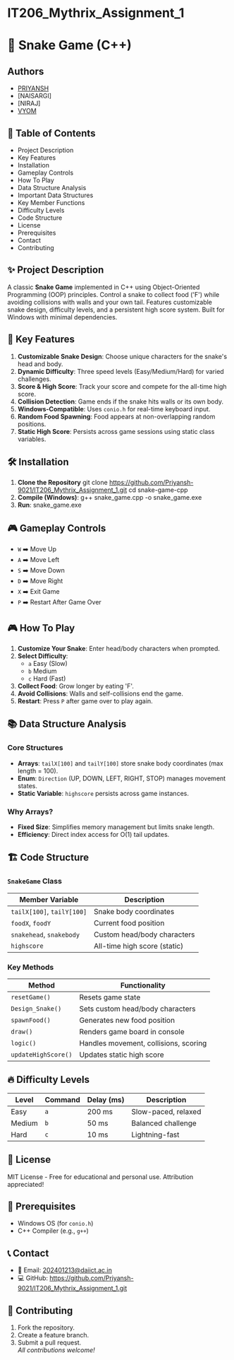 # IT206_Mythrix_Assignment_1
# 🐍 Snake Game (C++)

## Authors

- [PRIYANSH](https://github.com/Priyansh-9021/IT206_Mythrix_Assignment_1.git)
- [NAISARGI]
- [NIRAJ]
- [VYOM](https://github.com/Cipher626/SnakeGame_SEM-2-Assignment-1-)

## 📜 Table of Contents
- Project Description
- Key Features
- Installation
- Gameplay Controls
- How To Play
- Data Structure Analysis
- Important Data Structures
- Key Member Functions
- Difficulty Levels
- Code Structure
- License
- Prerequisites
- Contact
- Contributing

## ✨ Project Description

A classic **Snake Game** implemented in C++ using Object-Oriented Programming (OOP) principles. Control a snake to collect food ('F') while avoiding collisions with walls and your own tail. Features customizable snake design, difficulty levels, and a persistent high score system. Built for Windows with minimal dependencies.

## 🌟 Key Features

1. **Customizable Snake Design**: Choose unique characters for the snake's head and body.
2. **Dynamic Difficulty**: Three speed levels (Easy/Medium/Hard) for varied challenges.
3. **Score & High Score**: Track your score and compete for the all-time high score.
4. **Collision Detection**: Game ends if the snake hits walls or its own body.
5. **Windows-Compatible**: Uses `conio.h` for real-time keyboard input.
6. **Random Food Spawning**: Food appears at non-overlapping random positions.
7. **Static High Score**: Persists across game sessions using static class variables.

## 🛠️ Installation 

1. **Clone the Repository**
   git clone https://github.com/Priyansh-9021/IT206_Mythrix_Assignment_1.git 
   cd snake-game-cpp
2. **Compile (Windows)**:
   g++ snake_game.cpp -o snake_game.exe
3. **Run**:
   snake_game.exe

## 🎮 Gameplay Controls

- `W` ➡️ Move Up  
- `A` ➡️ Move Left  
- `S` ➡️ Move Down  
- `D` ➡️ Move Right  
- `X` ➡️ Exit Game  
- `P` ➡️ Restart After Game Over

## 🎮 How To Play

1. **Customize Your Snake**: Enter head/body characters when prompted.
2. **Select Difficulty**:
   - `a` Easy (Slow)
   - `b` Medium 
   - `c` Hard (Fast)
3. **Collect Food**: Grow longer by eating 'F'.
4. **Avoid Collisions**: Walls and self-collisions end the game.
5. **Restart**: Press `P` after game over to play again.

## 📚 Data Structure Analysis

### Core Structures
- **Arrays**: `tailX[100]` and `tailY[100]` store snake body coordinates (max length = 100).
- **Enum**: `Direction` (UP, DOWN, LEFT, RIGHT, STOP) manages movement states.
- **Static Variable**: `highscore` persists across game instances.

### Why Arrays?
- **Fixed Size**: Simplifies memory management but limits snake length.
- **Efficiency**: Direct index access for O(1) tail updates.

## 🏗️ Code Structure

### `SnakeGame` Class
| Member Variable            | Description                          |
|----------------------------|--------------------------------------|
| `tailX[100]`, `tailY[100]` | Snake body coordinates               |
| `foodX`, `foodY`           | Current food position                |
| `snakehead`, `snakebody`   | Custom head/body characters          |
| `highscore`                | All-time high score (static)         |

### Key Methods
| Method                | Functionality                          |
|-----------------------|----------------------------------------|
| `resetGame()`         | Resets game state                      |
| `Design_Snake()`      | Sets custom head/body characters       |
| `spawnFood()`         | Generates new food position            |
| `draw()`              | Renders game board in console          |
| `logic()`             | Handles movement, collisions, scoring  |
| `updateHighScore()`   | Updates static high score              |

## 🔥 Difficulty Levels

| Level   | Command | Delay (ms) | Description          |
|---------|---------|------------|----------------------|
| Easy    | `a`     | 200 ms     | Slow-paced, relaxed  |
| Medium  | `b`     | 50 ms      | Balanced challenge   |
| Hard    | `c`     | 10 ms      | Lightning-fast       |

## 📜 License
MIT License - Free for educational and personal use. Attribution appreciated!

## 🧰 Prerequisites
- Windows OS (for `conio.h`)
- C++ Compiler (e.g., `g++`)

## 📞 Contact
- 📧 Email: 202401213@daiict.ac.in
- 💻 GitHub: https://github.com/Priyansh-9021/IT206_Mythrix_Assignment_1.git

## 📢 Contributing
1. Fork the repository.
2. Create a feature branch.
3. Submit a pull request.  
*All contributions welcome!*
